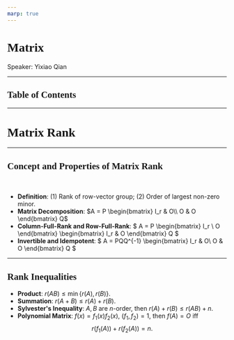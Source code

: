 ```yaml
---
marp: true
---
```

<style>
  section {
    font-family: 'LXGW Bright';
  }

  h1, h2, h3 {
    font-family: 'LXGW Bright';
  }
</style>
<style>
img[alt~="center"] {
  display: block;
  margin: 0 auto;
}
</style>
<style>
.note {
  background-color: #eef;
  padding: 10px;
  margin: 10px 0;
  text-align: left;
}
.trick {
  background-color: #fee;
  padding: 10px;
  margin: 10px 0;
  text-align: left;
}
</style>

# Matrix

Speaker: Yixiao Qian

---

## Table of Contents

---

# Matrix Rank

---

## Concept and Properties of Matrix Rank

<br>

- **Definition**: (1) Rank of row-vector group; (2) Order of largest non-zero minor.
- **Matrix Decomposition**: $A = P
\begin{bmatrix}
  I_r & O\\
  O & O
\end{bmatrix} Q$
- **Column-Full-Rank and Row-Full-Rank**: $
A = P
\begin{bmatrix}
  I_r \\ O
\end{bmatrix}
\begin{bmatrix}
  I_r & O
\end{bmatrix} Q
$
- **Invertible and Idempotent**: $
A = PQQ^{-1}
\begin{bmatrix}
  I_r & O\\
  O & O
\end{bmatrix} Q
$

---

## Rank Inequalities

- **Product**: $r(AB) \leq \min\{r(A), r(B)\}$.
- **Summation**: $r(A + B) \leq r(A) + r(B)$.
- **Sylvester's Inequality**: $A, B$ are $n$-order, then $r(A) + r(B) \leq r(AB) + n$.
- **Polynomial Matrix**: $f(x)=f_1(x)f_2(x)$, $(f_1,f_2) = 1$, then $f(A) = O$ iff
$$ r(f_1(A)) + r(f_2(A)) = n. $$







